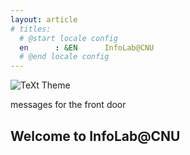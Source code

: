 ```yaml
---
layout: article
# titles:
  # @start locale config
  en      : &EN      InfoLab@CNU
  # @end locale config
---
```


![TeXt Theme](https://raw.githubusercontent.com/kitian616/jekyll-TeXt-theme/master/screenshots/TeXt-home.jpg)

messages for the front door

## Welcome to InfoLab@CNU
